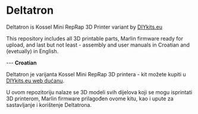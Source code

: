 # Deltatron
Deltatron is Kossel Mini RepRap 3D Printer variant by [DIYkits.eu](http://www.diykits.eu/)

This repository includes all 3D printable parts, Marlin firmware ready for upload, and last but not least - assembly and user manuals in Croatian and (evetually) in English.

--- **Croatian**

Deltatron je varijanta Kossel Mini RepRap 3D printera - kit možete kupiti u [DIYkits.eu web dućanu](http://www.diykits.eu/shophr/).

U ovom repozitoriju nalaze se 3D modeli svih dijelova koji se mogu isprintati 3D printerom, Marlin firmware prilagođen ovome kitu, kao i upute za sastavljanje i korištenje Deltatrona.
